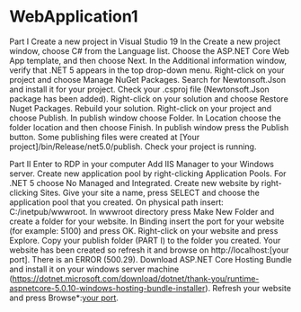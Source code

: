 # WebApplication1

Part I
Create a new project in Visual Studio 19
In the Create a new project window, choose C# from the Language list.
Choose the ASP.NET Core Web App template, and then choose Next.
In the Additional information window, verify that .NET 5 appears in the top drop-down menu.
Right-click on your project and choose Manage NuGet Packages.
Search for Newtonsoft.Json and install it for your project.
Check your .csproj file (Newtonsoft.Json package has been added).
Right-click on your solution and choose Restore Nuget Packages.
Rebuild your solution.
Right-click on your project and choose Publish.
In publish window choose Folder.
In Location choose the folder location and then choose Finish.
In publish window press the Publish button.
Some publishing files were created at [Your project]/bin/Release/net5.0/publish.
Check your project is running.



Part II
Enter to RDP in your computer 
Add IIS Manager to your Windows server.
Create new application pool by right-clicking Application Pools.
For .NET 5 choose No Managed and Integrated.
Create new website by right-clicking Sites.
Give your site a name, press SELECT and choose the application pool that you created.
On physical path insert: C:/inetpub/wwwroot.
In wwwroot directory press Make New Folder and create a folder for your website.
In Binding insert the port for your website (for example: 5100) and press OK.
Right-click on your website and press Explore.
Copy your publish folder (PART I) to the folder you created.
Your website has been created so refresh it and browse on http://localhost:[your port].
There is an ERROR (500.29).
Download ASP.NET Core Hosting Bundle and install it on your windows server machine (https://dotnet.microsoft.com/download/dotnet/thank-you/runtime-aspnetcore-5.0.10-windows-hosting-bundle-installer).
Refresh your website and press Browse*:[your port](http).
